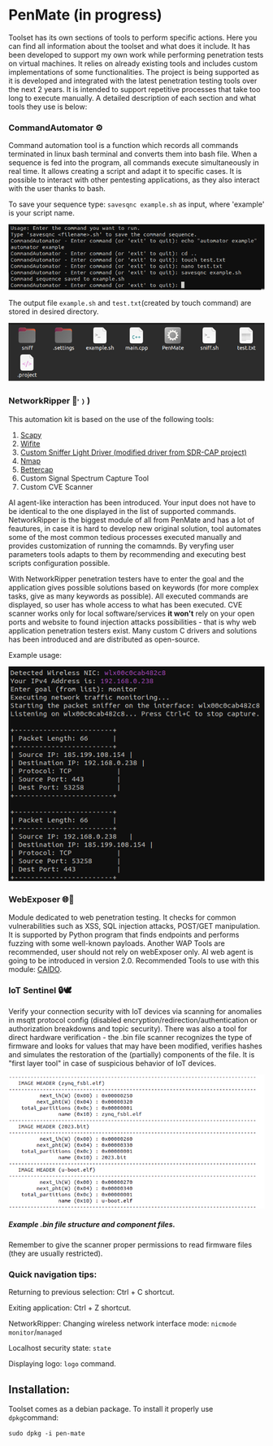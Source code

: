 # PenMate (in progress)
<p>Toolset has its own sections of tools to perform specific actions. Here you can find all information about the toolset and what does it include. It has been developed to support my own work while performing penetration tests on virtual machines. It relies on already existing tools and includes custom implementations of some functionalities. The project is being supported as it is developed and integrated with the latest penetration testing tools over the next 2 years. It is intended to support repetitive processes that take too long to execute manually. A detailed description of each section and what tools they use is below:</p>
<h3>CommandAutomator ⚙️</h3>
<p>Command automation tool is a function which records all commands terminated in linux bash terminal and converts them into bash file. When a sequence is fed into the program, all commands execute simultaneously in real time. It allows creating a script and adapt it to specific cases. It is possible to interact with other pentesting applications, as they also interact with the user thanks to bash.</p>
<p>To save your sequence type: <code>savesqnc example.sh</code> as input, where 'example' is your script name.</p>

![Screenshot](Screenshots/automatorExample.png)

<p>The output file <code>example.sh</code> and <code>test.txt</code>(created by touch command) are stored in desired directory.</p>

![Screenshot](Screenshots/AutomatorFiles.png)
<h3>NetworkRipper 🔪˒﹚)</h3>
<p>This automation kit is based on the use of the following tools:</p>
<ol>
  <li><a href="https://www.scapy.net">Scapy</a></li>
  <li><a href="https://github.com/derv82/wifite?tab=readme-ov-file">Wifite</a></li>
  <li><a href="https://github.com/csshark/sdr-cap/tree/main">Custom Sniffer Light Driver (modified driver from SDR-CAP project)</a></li>
  <li><a href="https://nmap.org/">Nmap</a></li>
  <li><a href="https://www.bettercap.org/">Bettercap</a></li>
  <li>Custom Signal Spectrum Capture Tool</li>
  <li>Custom CVE Scanner</li>
</ol>
<p>AI agent-like interaction has been introduced. Your input does not have to be identical to the one displayed in the list of supported commands. NetworkRipper is the biggest module of all from PenMate and has a lot of feautures, in case it is hard to develop new original solution, tool automates some of the most common tedious processes executed manually and provides customization of running the comamnds. By veryfing user parameters tools adapts to them by recommending and executing best scripts configuration possible.</p>
<p>With NetworkRipper penetration testers have to enter the goal and the application gives possible solutions based on keywords (for more complex tasks, give as many keywords as possible). All executed commands are displayed, so user has whole access to what has been executed. CVE scanner works only for local software/services <b>it won't</b> rely on your open ports and website to found injection attacks possibilities - that is why web application penetration testers exist. Many custom C drivers and solutions has been introduced and are distributed as open-source.</p> 
<p>Example usage:</p>

![Screenshot](Screenshots/nripper.png)

<h3>WebExposer 🌐👾</h3>
<p>Module dedicated to web penetration testing. It checks for common vulnerabilities such as XSS, SQL injection attacks, POST/GET manipulation. It is supported by Python program that finds endpoints and performs fuzzing with some well-known payloads. Another WAP Tools are recommended, user should not rely on webExposer only. AI web agent is going to be introduced in version 2.0. Recommended Tools to use with this module: <a href="https://caido.io/">CAIDO</a>.</p>

<h3>IoT Sentinel 🔒🕊️</h3>
<p>Verify your connection security with IoT devices via scanning for anomalies in msqtt protocol config (disabled encryption/redirection/authentication or authorization breakdowns and topic security). There was also a tool for direct hardware verification - the .bin file scanner recognizes the type of firmware and looks for values that may have been modified, verifies hashes and simulates the restoration of the (partially) components of the file. It is "first layer tool" in case of suspicious behavior of IoT devices.</p>

![Screenshot](Screenshots/BOOTGEN-CHECK-RESULT.png)

##### Example .bin file structure and component files.

<p>Remember to give the scanner proper permissions to read firmware files (they are usually restricted).</p>

<h3>Quick navigation tips:</h3>
<p>Returning to previous selection: Ctrl + C shortcut.</p>
<p>Exiting application: Ctrl + Z shortcut.</p>
<p>NetworkRipper: Changing wireless network interface mode: <code>nicmode monitor</code>/<code>managed</code>
<p>Localhost security state: <code>state</code></p>
<p>Displaying logo: <code>logo</code> command.</p>
<h2>Installation:</h2>
<p>Toolset comes as a debian package. To install it properly use <code>dpkg</code>command:</p>
<pre><code>sudo dpkg -i pen-mate</code></pre>

